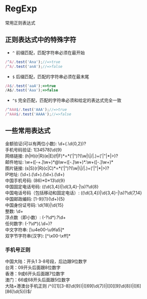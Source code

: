 # RegExp
常用正则表达式

## 正则表达式中的特殊字符

* `^` 前缀匹配，匹配字符串必须在最开始
```javascript
/^A/.test('Ana');//=>true
/^A/.test('anA');//=>false
```

* `$` 后缀匹配，匹配的字符串必须在最末尾
```javascript
/A$/.test('aaA');=>true
/A$/.test('Aaa');=>false
```

* `^$` 完全匹配，匹配的字符串必须和给定的表达式完全一致
```javascript
/^AAA$/.test('AAA');//=>true
/^AAA$/.test('AAAA');//=>false
```

## 一些常用表达式
金额验证(可以有两位小数): \d+(\.\d{0,2})?  
手机号码验证: 1[34578]\d{9}  
网络链接: (h|H)(r|R)(e|E)(f|F)\*=\*('|")?(\w|\\|\/|\.)+('|"|\*|>)?  
邮件地址: \w+([-+.]\w+)\*@\w+([-.]\w+)\*\.\w+([-.]\w+)\*  
图片链接: (s|S)(r|R)(c|C)\*=\*('|")?(\w|\\|\/|\.)+('|"|\*|>)?  
IP地址: (\d+)\.(\d+)\.(\d+)\.(\d+)  
中国手机号码: (86)\*0\*13\d{9}  
中国固定电话号码: (\(\d{3,4}\)|\d{3,4}-|\s)?\d{8}  
中国电话号码（包括移动和固定电话）: (\(\d{3,4}\)|\d{3,4}-|\s)?\d{7,14}  
中国邮政编码: [1-9]{1}(\d+){5}  
中国身份证号码: \d{18}|\d{15}  
整数: \d+  
浮点数（即小数）: (-?\d\*)\.?\d+  
任何数字: (-?\d\*)(\.\d+)?  
中文字符串: [\u4e00-\u9fa5]\*  
双字节字符串(汉字): [^\x00-\xff]\*  

### 手机号正则
中国大陆：开头1 3-8号段，后边跟9位数字  
台湾：09开头后面跟8位数字  
香港：9或6开头后面跟7位数字  
澳门：66或68开头后面跟5位数字  
大陆+港澳台手机正则 /^(([1][3-8]\d{9})|([69]\d{7})|([0][9]\d{8})|([6][86]\d{5}))$/
